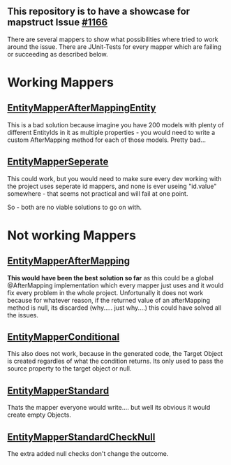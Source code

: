 This repository is to have a showcase for mapstruct Issue [#1166](https://github.com/mapstruct/mapstruct/issues/1166)
--
There are several mappers to show what possibilities where tried to work around the issue. There are JUnit-Tests for every mapper which are failing or succeeding as described below.

# Working Mappers

## [EntityMapperAfterMappingEntity](https://github.com/OlliL/mapstruct_1166/blob/main/showcase/src/main/java/net/salatschuessel/showcase/mapper/EntityMapperAfterMappingEntity.java)
This is a bad solution because imagine you have 200 models with plenty of different EntityIds in it as multiple properties - you would need to write a custom AfterMapping method for each of those models. Pretty bad...

## [EntityMapperSeperate](https://github.com/OlliL/mapstruct_1166/blob/main/showcase/src/main/java/net/salatschuessel/showcase/mapper/EntityMapperSeperate.java)
This could work, but you would need to make sure every dev working with the project uses seperate id mappers, and none is ever useing "id.value" somewhere - that seems not practical and will fail at one point.

So - both are no viable solutions to go on with.

# Not working Mappers
##  [EntityMapperAfterMapping](https://github.com/OlliL/mapstruct_1166/blob/main/showcase/src/main/java/net/salatschuessel/showcase/mapper/EntityMapperAfterMapping.java)
**This would have been the best solution so far** as this could be a global @AfterMapping implementation which every mapper just uses and it would fix every problem in the whole project. Unfortunally it does not work because for whatever reason, if the returned value of an afterMapping method is null, its discarded (why..... just why....) this could have solved all the issues.

## [EntityMapperConditional](https://github.com/OlliL/mapstruct_1166/blob/main/showcase/src/main/java/net/salatschuessel/showcase/mapper/EntityMapperConditional.java)
This also does not work, because in the generated code, the Target Object is created regardles of what the condition returns. Its only used to pass the source property to the target object or null.

## [EntityMapperStandard](https://github.com/OlliL/mapstruct_1166/blob/main/showcase/src/main/java/net/salatschuessel/showcase/mapper/EntityMapperStandard.java)
Thats the mapper everyone would write.... but well its obvious it would create empty Objects.

## [EntityMapperStandardCheckNull](https://github.com/OlliL/mapstruct_1166/blob/main/showcase/src/main/java/net/salatschuessel/showcase/mapper/EntityMapperStandardCheckNull.java)
The extra added null checks don't change the outcome.
